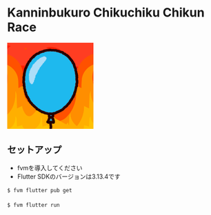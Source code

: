 # Kanninbukuro Chikuchiku Chikun Race

<img src="lib/assets/app_icon.png" width="200px">

## セットアップ

- fvmを導入してください
- Flutter SDKのバージョンは3.13.4です

```bash
$ fvm flutter pub get

$ fvm flutter run
```
